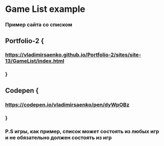 # Game List example 
 
### Пример сайта со списком

## Portfolio-2 {

### https://vladimirsaenko.github.io/Portfolio-2/sites/site-13/GameList/index.html

### }

## Codepen {

### https://codepen.io/vladimirsaenko/pen/dyWpOBz

### }

### P.S игры, как пример, список может состоять из любых игр и не обязательно должен состоять из игр

